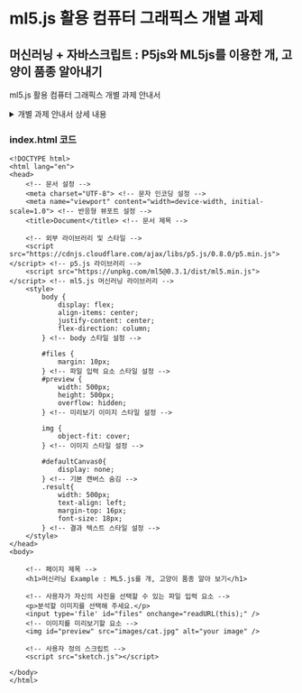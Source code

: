 # ml5.js 활용 컴퓨터 그래픽스 개별 과제
## 머신러닝 + 자바스크립트 : P5js와 ML5js를 이용한 개, 고양이 품종 알아내기

 ml5.js 활용 컴퓨터 그래픽스 개별 과제 안내서

<details>
 
 <summary>개별 과제 안내서 상세 내용</summary>
1. 개요



본 과제는 ml5.js 라이브러리를 활용하여 컴퓨터 그래픽스 효과를 구현하는 개별 과제입니다. ml5.js는 웹 브라우저에서 머신러닝 모델을 실행할 수 있도록 지원하는 JavaScript 라이브러리입니다. 

 

이 과제를 통해 학생들은 ml5.js 라이브러리의 다양한 기능을 활용하여 창의적인 컴퓨터 그래픽스 효과를 만들고, 머신러닝 기술과 컴퓨터 그래픽스의 결합을 경험하며, 문제 해결 능력과 창의력을 향상시킬 수 있습니다.

 

2. 목표

 

* ml5.js 라이브러리의 다양한 기능 활용법 익히기

* 창의적이고 흥미로운 컴퓨터 그래픽스 효과 구현

* 머신러닝 기술과 컴퓨터 그래픽스의 결합 경험

* 문제 해결 능력 및 창의력 향상

 

3. 과제 내용

 

1. 프로젝트 아이디어 선정:

 

    * ml5.js 라이브러리가 제공하는 다양한 기능들을 활용하여 창의적이고 흥미로운 컴퓨터 그래픽스 효과 아이디어를 선택합니다.

    * 예시:

        * 이미지 변형: 이미지 왜곡, 모자이크 효과, 스타일 변환

        * 애니메이션: 이미지 애니메이션, 3D 모델 애니메이션

        * 상호 작용: 웹캠 입력 활용, 터치 입력 활용

        * 창의적인 효과: 예술적 표현, 게임 효과

 

2. 프로젝트 계획 수립:

 

    * 선정된 아이디어를 구체적인 프로젝트 계획으로 작성합니다.

    * 프로젝트 계획에는 다음 내용이 포함되어야 합니다:

        * 프로젝트 목표 및 효과

        * 사용할 ml5.js 라이브러리 기능

        * 필요한 데이터 및 데이터 수집 방법

        * 개발 환경 및 도구

        * 예상 소요 시간

        * 평가 기준

 

3. 프로젝트 개발:

 

    * 프로젝트 계획에 따라 웹 기반 컴퓨터 그래픽스 애플리케이션을 개발합니다.

    * ml5.js 라이브러리의 다양한 기능을 활용하여 아이디어를 구현합니다.

    * 코드 작성 시 코드 가독성, 효율성, 보안성을 고려합니다.

 

4. 프로젝트 평가:

 

    * 완성된 웹 기반 컴퓨터 그래픽스 애플리케이션을 평가합니다.

    * 평가 기준은 다음과 같습니다:

        * 효과 완성도 및 시각적 매력

        * 코드 품질 및 디자인

        * 창의성 및 흥미도

        * 사용자 편의성 및 접근성

        * 발표 및 문서 작성

 

4. 평가 기준

 

* 효과 완성도 및 시각적 매력 (40%)

* 코드 품질 및 디자인 (30%)

* 창의성 및 흥미도 (20%)

* 사용자 편의성 및 접근성 (10%)

 

5. 참고 자료

 

* ml5.js 공식 웹사이트: [https://ml5js.org/](https://ml5js.org/)

* ml5.js 튜토리얼: [https://learn.ml5js.org/](https://learn.ml5js.org/)

* ml5.js 예제 코드: [https://github.com/ml5js](https://github.com/ml5js)

* 컴퓨터 그래픽스 관련 온라인 강좌 및 자료

 

6. 추가 정보

 

* 본 과제는 학습 목적이며, 상업적 목적으로 사용될 수 없습니다.

* 개인 정보 보호에 유의하여 작업해야 합니다.

* 궁금한 점은 담당 교수에게 문의하십시오.

 

7. 성공적인 개별 과제를 위한 팁

 

* 명확한 목표 설정

* 철저한 계획 수립

* 적극적인 정보 검색 및 학습

* 지속적인 노력 및 문제 해결 능력

* 창의적 사고방식 및 아이디어 발굴

* 적절한 도구 및 라이브러리 활용

* 코드

 

[제출]

1. github에 올린다. 링크를 제출한다.

2. 작성소감도 github에 올린다.
</details>

### index.html 코드

```
<!DOCTYPE html>
<html lang="en">
<head>
    <!-- 문서 설정 -->
    <meta charset="UTF-8"> <!-- 문자 인코딩 설정 -->
    <meta name="viewport" content="width=device-width, initial-scale=1.0"> <!-- 반응형 뷰포트 설정 -->
    <title>Document</title> <!-- 문서 제목 -->

    <!-- 외부 라이브러리 및 스타일 -->
    <script src="https://cdnjs.cloudflare.com/ajax/libs/p5.js/0.8.0/p5.min.js"></script> <!-- p5.js 라이브러리 -->
    <script src="https://unpkg.com/ml5@0.3.1/dist/ml5.min.js"></script> <!-- ml5.js 머신러닝 라이브러리 -->
    <style>
        body {
            display: flex;
            align-items: center;
            justify-content: center;
            flex-direction: column;
        } <!-- body 스타일 설정 -->

        #files {
            margin: 10px;
        } <!-- 파일 입력 요소 스타일 설정 -->
        #preview {
            width: 500px;
            height: 500px;
            overflow: hidden;
        } <!-- 미리보기 이미지 스타일 설정 -->

        img {
            object-fit: cover;
        } <!-- 이미지 스타일 설정 -->

        #defaultCanvas0{
            display: none;
        } <!-- 기본 캔버스 숨김 -->
        .result{
            width: 500px;
            text-align: left;
            margin-top: 16px;
            font-size: 18px;
        } <!-- 결과 텍스트 스타일 설정 -->
    </style>
</head>
<body>

    <!-- 페이지 제목 -->
    <h1>머신러닝 Example : ML5.js를 개, 고양이 품종 알아 보기</h1>

    <!-- 사용자가 자신의 사진을 선택할 수 있는 파일 입력 요소 -->
    <p>분석할 이미지를 선택해 주세요.</p>
    <input type='file' id="files" onchange="readURL(this);" />
    <!-- 이미지를 미리보기할 요소 -->
    <img id="preview" src="images/cat.jpg" alt="your image" />    

    <!-- 사용자 정의 스크립트 -->
    <script src="sketch.js"></script>
    
</body>
</html>

```























